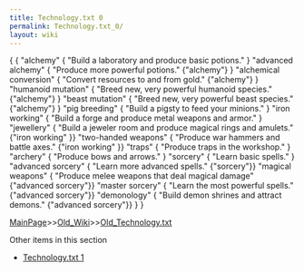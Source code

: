 ```yaml
---
title: Technology.txt 0
permalink: Technology.txt_0/
layout: wiki
---
```

 {
 {
   &quot;alchemy&quot;                  { &quot;Build a laboratory and produce basic potions.&quot; }
   &quot;advanced alchemy&quot;         { &quot;Produce more powerful potions.&quot;                               {&quot;alchemy&quot;} }
   &quot;alchemical conversion&quot;    { &quot;Convert resources to and from gold.&quot;                          {&quot;alchemy&quot;} }
   &quot;humanoid mutation&quot;        { &quot;Breed new, very powerful humanoid species.&quot;                   {&quot;alchemy&quot;} }
   &quot;beast mutation&quot;           { &quot;Breed new, very powerful beast species.&quot;                      {&quot;alchemy&quot;} }
   &quot;pig breeding&quot;             { &quot;Build a pigsty to feed your minions.&quot; }
   &quot;iron working&quot;             { &quot;Build a forge and produce metal weapons and armor.&quot; }
   &quot;jewellery&quot;                { &quot;Build a jeweler room and produce magical rings and amulets.&quot;  {&quot;iron working&quot; }}
   &quot;two-handed weapons&quot;       { &quot;Produce war hammers and battle axes.&quot;                         {&quot;iron working&quot; }}
   &quot;traps&quot;                    { &quot;Produce traps in the workshop.&quot; }
   &quot;archery&quot;                  { &quot;Produce bows and arrows.&quot; }
   &quot;sorcery&quot;                  { &quot;Learn basic spells.&quot; }
   &quot;advanced sorcery&quot;         { &quot;Learn more advanced spells.&quot;                                  {&quot;sorcery&quot;}}
   &quot;magical weapons&quot;          { &quot;Produce melee weapons that deal magical damage&quot;               {&quot;advanced sorcery&quot;}}
   &quot;master sorcery&quot;           { &quot;Learn the most powerful spells.&quot;                              {&quot;advanced sorcery&quot;}}
   &quot;demonology&quot;               { &quot;Build demon shrines and attract demons.&quot;                      {&quot;advanced sorcery&quot;}}
 }
 }

[MainPage](/keeperrl_wiki/ "wikilink")>>[Old_Wiki](/keeperrl_wiki/Old_Wiki "wikilink")>>[Old_Technology.txt](/keeperrl_wiki/Old_Technology.txt "wikilink")

Other items in this section
-    [Technology.txt 1](/keeperrl_wiki/Technology.txt_1 "wikilink")
